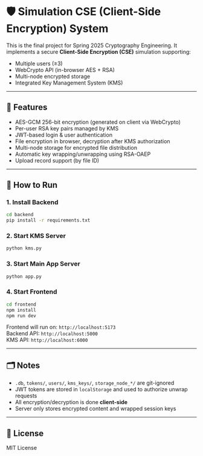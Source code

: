 
# 🛡️ Simulation CSE (Client-Side Encryption) System

This is the final project for Spring 2025 Cryptography Engineering. It implements a secure **Client-Side Encryption (CSE)** simulation supporting:
- Multiple users (≥3)
- WebCrypto API (in-browser AES + RSA)
- Multi-node encrypted storage
- Integrated Key Management System (KMS)

---

## 🔐 Features

- AES-GCM 256-bit encryption (generated on client via WebCrypto)
- Per-user RSA key pairs managed by KMS
- JWT-based login & user authentication
- File encryption in browser, decryption after KMS authorization
- Multi-node storage for encrypted file distribution
- Automatic key wrapping/unwrapping using RSA-OAEP
- Upload record support (by file ID)

---

## 🚀 How to Run

### 1. Install Backend

```bash
cd backend
pip install -r requirements.txt
```

### 2. Start KMS Server

```bash
python kms.py
```

### 3. Start Main App Server

```bash
python app.py
```

### 4. Start Frontend

```bash
cd frontend
npm install
npm run dev
```

Frontend will run on: `http://localhost:5173`  
Backend API: `http://localhost:5000`  
KMS API: `http://localhost:6000`

---

## 🗂️ Notes

- `.db`, `tokens/`, `users/`, `kms_keys/`, `storage_node_*/` are git-ignored
- JWT tokens are stored in `localStorage` and used to authorize unwrap requests
- All encryption/decryption is done **client-side**
- Server only stores encrypted content and wrapped session keys

---

## 📄 License

MIT License
